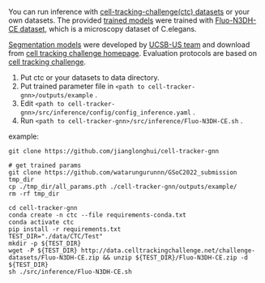 You can run inference with [cell-tracking-challenge(ctc) datasets](http://celltrackingchallenge.net/3d-datasets/) or your own datasets.
The provided [trained models](https://github.com/watarungurunnn/GSoC2022_submission/blob/main/all_params.pth) were trained with [Fluo-N3DH-CE dataset](http://data.celltrackingchallenge.net/challenge-datasets/Fluo-N3DH-CE.zip), which is a microscopy dataset of C.elegans.

[Segmentation models](http://celltrackingchallenge.net/participants/UCSB-US/#) were developed by [UCSB-US team](http://celltrackingchallenge.net/participants/UCSB-US/) and download from [cell tracking challenge homepage](http://celltrackingchallenge.net/latest-csb-results/).
Evaluation protocols are based on [cell tracking challenge](http://celltrackingchallenge.net/evaluation-methodology/).

1. Put ctc or your datasets to data directory.
2. Put trained parameter file in `<path to cell-tracker-gnn>/outputs/example` .
3. Edit `<path to cell-tracker-gnn>/src/inference/config/config_inference.yaml` .
4. Run `<path to cell-tracker-gnn>/src/inference/Fluo-N3DH-CE.sh` .

example:
```
git clone https://github.com/jianglonghui/cell-tracker-gnn

# get trained params
git clone https://github.com/watarungurunnn/GSoC2022_submission tmp_dir
cp ./tmp_dir/all_params.pth ./cell-tracker-gnn/outputs/example/
rm -rf tmp_dir

cd cell-tracker-gnn
conda create -n ctc --file requirements-conda.txt
conda activate ctc
pip install -r requirements.txt
TEST_DIR="./data/CTC/Test"
mkdir -p ${TEST_DIR}
wget -P ${TEST_DIR} http://data.celltrackingchallenge.net/challenge-datasets/Fluo-N3DH-CE.zip && unzip ${TEST_DIR}/Fluo-N3DH-CE.zip -d ${TEST_DIR}
sh ./src/inference/Fluo-N3DH-CE.sh
```

